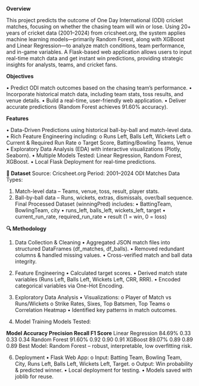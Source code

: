 **Overview**

This project predicts the outcome of One Day International (ODI) cricket matches, focusing on whether the chasing team will win or lose. Using 20+ years of cricket data (2001–2024) from cricsheet.org, the system applies machine learning models—primarily Random Forest, along with XGBoost and Linear Regression—to analyze match conditions, team performance, and in-game variables. A Flask-based web application allows users to input real-time match data and get instant win predictions, providing strategic insights for analysts, teams, and cricket fans.

**Objectives**

•	Predict ODI match outcomes based on the chasing team’s performance.
•	Incorporate historical match data, including team stats, toss results, and venue details.
•	Build a real-time, user-friendly web application.
•	Deliver accurate predictions (Random Forest achieves 91.60% accuracy).

**Features**


•	Data-Driven Predictions using historical ball-by-ball and match-level data.
•	Rich Feature Engineering including:
o	Runs Left, Balls Left, Wickets Left
o	Current & Required Run Rate
o	Target Score, Batting/Bowling Teams, Venue
•	Exploratory Data Analysis (EDA) with interactive visualizations (Plotly, Seaborn).
•	Multiple Models Tested: Linear Regression, Random Forest, XGBoost.
•	Local Flask Deployment for real-time predictions.

**📂 Dataset**
Source: Cricsheet.org
Period: 2001–2024 ODI Matches
Data Types:
1.	Match-level data – Teams, venue, toss, result, player stats.
2.	Ball-by-ball data – Runs, wickets, extras, dismissals, over/ball sequence.
Final Processed Dataset (winningPred) includes:
•	BattingTeam, BowlingTeam, city
•	runs_left, balls_left, wickets_left, target
•	current_run_rate, required_run_rate
•	result (1 = win, 0 = loss)

**🔍 Methodology**

1. Data Collection & Cleaning
•	Aggregated JSON match files into structured DataFrames (df_matches, df_balls).
•	Removed redundant columns & handled missing values.
•	Cross-verified match and ball data integrity.

2. Feature Engineering
•	Calculated target scores.
•	Derived match state variables (Runs Left, Balls Left, Wickets Left, CRR, RRR).
•	Encoded categorical variables via One-Hot Encoding.

3. Exploratory Data Analysis
•	Visualizations:
o	Player of Match vs Runs/Wickets
o	Strike Rates, Sixes, Top Batsmen, Top Teams
o	Correlation Heatmap
•	Identified key patterns in match outcomes.

4. Model Training
Models Tested:

**Model	Accuracy	Precision	  Recall	 F1   Score**
Linear Regression	 84.69%	     0.33	   0.33	  0.34
Random Forest	     91.60%	     0.92	   0.90	  0.91
XGBoost	           89.07%	     0.89	   0.89	  0.89
Best Model: Random Forest – robust, interpretable, low overfitting risk.

6. Deployment
•	Flask Web App:
o	Input: Batting Team, Bowling Team, City, Runs Left, Balls Left, Wickets Left, Target.
o	Output: Win probability & predicted winner.
•	Local deployment for testing.
•	Models saved with joblib for reuse.
